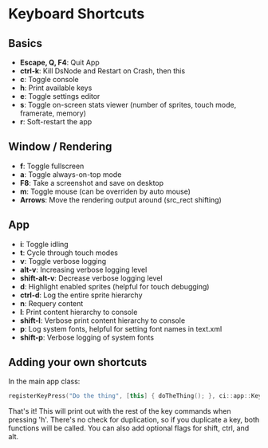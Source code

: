 # Keyboard Shortcuts

## Basics

* **Escape, Q, F4**: Quit App
* **ctrl-k**: Kill DsNode and Restart on Crash, then this
* **c**: Toggle console
* **h**: Print available keys
* **e**: Toggle settings editor
* **s**: Toggle on-screen stats viewer (number of sprites, touch mode, framerate, memory)
* **r**: Soft-restart the app

## Window / Rendering
* **f**: Toggle fullscreen
* **a**: Toggle always-on-top mode
* **F8**: Take a screenshot and save on desktop
* **m**: Toggle mouse (can be overriden by auto mouse)
* **Arrows**: Move the rendering output around (src_rect shifting)

## App
* **i**: Toggle idling
* **t**: Cycle through touch modes
* **v**: Toggle verbose logging
* **alt-v**: Increasing verbose logging level
* **shift-alt-v**: Decrease verbose logging level
* **d**: Highlight enabled sprites (helpful for touch debugging)
* **ctrl-d**: Log the entire sprite hierarchy
* **n**: Requery content
* **l**: Print content hierarchy to console
* **shift-l**: Verbose print content hierarchy to console
* **p**: Log system fonts, helpful for setting font names in text.xml
* **shift-p**: Verbose logging of system fonts


## Adding your own shortcuts

In the main app class:

```cpp
registerKeyPress("Do the thing", [this] { doTheThing(); }, ci::app::KeyEvent::KEY_n);
```
	
That's it! This will print out with the rest of the key commands when pressing 'h'. There's no check for duplication, so if you duplicate a key, both functions will be called. You can also add optional flags for shift, ctrl, and alt.
